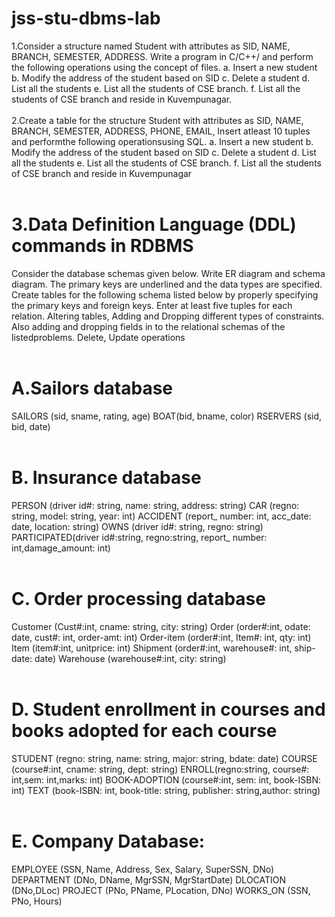 # jss-stu-dbms-lab
1.Consider a structure named Student with attributes as SID, NAME, 
BRANCH, SEMESTER, ADDRESS. 
Write a program in C/C++/ and perform the following operations using 
the concept of files.
a. Insert a new student
b. Modify the address of the student based on SID
c. Delete a student
d. List all the students
e. List all the students of CSE branch.
f. List all the students of CSE branch and reside in Kuvempunagar.
<br><br>
2.Create a table for the structure Student with attributes as SID, NAME, 
BRANCH, SEMESTER, ADDRESS, PHONE, EMAIL, Insert atleast 10 
tuples and performthe following operationsusing SQL.
a. Insert a new student
b. Modify the address of the student based on SID
c. Delete a student
d. List all the students
e. List all the students of CSE branch.
f. List all the students of CSE branch and reside in Kuvempunagar
<br><br>
# 3.Data Definition Language (DDL) commands in RDBMS
Consider the database schemas given below.
Write ER diagram and schema diagram. The primary keys are 
underlined and the data types are specified.
Create tables for the following schema listed below by properly 
specifying the primary keys and foreign keys.
Enter at least five tuples for each relation.
Altering tables,
Adding and Dropping different types of constraints.
Also adding and dropping fields in to the relational schemas of the listedproblems.
Delete, Update operations
<br><br>
# A.Sailors database
SAILORS (sid, sname, rating, age)
BOAT(bid, bname, color)
RSERVERS (sid, bid, date)
<br><br>
# B. Insurance database
PERSON (driver id#: string, name: string, address: string)
CAR (regno: string, model: string, year: int)
ACCIDENT (report_ number: int, acc_date: date, location: string)
OWNS (driver id#: string, regno: string)
PARTICIPATED(driver id#:string, regno:string, report_ number: 
int,damage_amount: int)
<br><br>
# C. Order processing database
Customer (Cust#:int, cname: string, city: string)
Order (order#:int, odate: date, cust#: int, order-amt: int)
Order-item (order#:int, Item#: int, qty: int)
Item (item#:int, unitprice: int)
Shipment (order#:int, warehouse#: int, ship-date: date)
Warehouse (warehouse#:int, city: string)
<br><br>
# D. Student enrollment in courses and books adopted for each course
STUDENT (regno: string, name: string, major: string, bdate: date)
COURSE (course#:int, cname: string, dept: string)
ENROLL(regno:string, course#: int,sem: int,marks: int)
BOOK-ADOPTION (course#:int, sem: int, book-ISBN: int)
TEXT (book-ISBN: int, book-title: string, publisher: string,author: 
string)
<br><br>
# E. Company Database:
EMPLOYEE (SSN, Name, Address, Sex, Salary, SuperSSN, DNo)
DEPARTMENT (DNo, DName, MgrSSN, MgrStartDate)
DLOCATION (DNo,DLoc)
PROJECT (PNo, PName, PLocation, DNo)
WORKS_ON (SSN, PNo, Hours)
